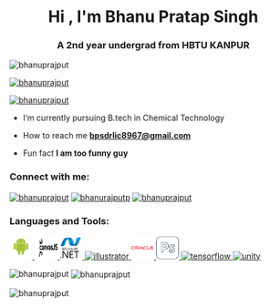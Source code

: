 <h1 align="center">Hi , I'm Bhanu Pratap Singh</h1>
<h3 align="center">A 2nd year undergrad from HBTU KANPUR </h3>

<p align="left"> <img src="https://komarev.com/ghpvc/?username=bhanuprajput&label=Profile%20views&color=0e75b6&style=flat" alt="bhanuprajput" /> </p>

<p align="left"> <a href="https://github.com/ryo-ma/github-profile-trophy"><img src="https://github-profile-trophy.vercel.app/?username=bhanuprajput" alt="bhanuprajput" /></a> </p>

<p align="left"> <a href="https://twitter.com/bhanuprajput" target="blank"><img src="https://img.shields.io/twitter/follow/bhanuprajput?logo=twitter&style=for-the-badge" alt="bhanuprajput" /></a> </p>

-  I’m currently pursuing B.tech in Chemical Technology

-  How to reach me **bpsdrlic8967@gmail.com**

-  Fun fact **I am too funny guy**

<h3 align="left">Connect with me:</h3>
<p align="left">
<a href="https://twitter.com/bhanuprajput" target="blank"><img align="center" src="https://raw.githubusercontent.com/rahuldkjain/github-profile-readme-generator/master/src/images/icons/Social/twitter.svg" alt="bhanuprajput" height="30" width="40" /></a>
<a href="https://fb.com/bhanurajputp" target="blank"><img align="center" src="https://raw.githubusercontent.com/rahuldkjain/github-profile-readme-generator/master/src/images/icons/Social/facebook.svg" alt="bhanurajputp" height="30" width="40" /></a>
<a href="https://instagram.com/bhanuprajput" target="blank"><img align="center" src="https://raw.githubusercontent.com/rahuldkjain/github-profile-readme-generator/master/src/images/icons/Social/instagram.svg" alt="bhanuprajput" height="30" width="40" /></a>
</p>

<h3 align="left">Languages and Tools:</h3>
<p align="left"> <a href="https://developer.android.com" target="_blank" rel="noreferrer"> <img src="https://raw.githubusercontent.com/devicons/devicon/master/icons/android/android-original-wordmark.svg" alt="android" width="40" height="40"/> </a> <a href="https://canvasjs.com" target="_blank" rel="noreferrer"> <img src="https://raw.githubusercontent.com/Hardik0307/Hardik0307/master/assets/canvasjs-charts.svg" alt="canvasjs" width="40" height="40"/> </a> <a href="https://dotnet.microsoft.com/" target="_blank" rel="noreferrer"> <img src="https://raw.githubusercontent.com/devicons/devicon/master/icons/dot-net/dot-net-original-wordmark.svg" alt="dotnet" width="40" height="40"/> </a> <a href="https://www.adobe.com/in/products/illustrator.html" target="_blank" rel="noreferrer"> <img src="https://www.vectorlogo.zone/logos/adobe_illustrator/adobe_illustrator-icon.svg" alt="illustrator" width="40" height="40"/> </a> <a href="https://www.oracle.com/" target="_blank" rel="noreferrer"> <img src="https://raw.githubusercontent.com/devicons/devicon/master/icons/oracle/oracle-original.svg" alt="oracle" width="40" height="40"/> </a> <a href="https://www.photoshop.com/en" target="_blank" rel="noreferrer"> <img src="https://raw.githubusercontent.com/devicons/devicon/master/icons/photoshop/photoshop-line.svg" alt="photoshop" width="40" height="40"/> </a> <a href="https://www.tensorflow.org" target="_blank" rel="noreferrer"> <img src="https://www.vectorlogo.zone/logos/tensorflow/tensorflow-icon.svg" alt="tensorflow" width="40" height="40"/> </a> <a href="https://unity.com/" target="_blank" rel="noreferrer"> <img src="https://www.vectorlogo.zone/logos/unity3d/unity3d-icon.svg" alt="unity" width="40" height="40"/> </a> </p>

<p><img align="left" src="https://github-readme-stats.vercel.app/api/top-langs?username=bhanuprajput&show_icons=true&locale=en&layout=compact" alt="bhanuprajput" /></p>

<p>&nbsp;<img align="center" src="https://github-readme-stats.vercel.app/api?username=bhanuprajput&show_icons=true&locale=en" alt="bhanuprajput" /></p>

<p><img align="center" src="https://github-readme-streak-stats.herokuapp.com/?user=bhanuprajput&" alt="bhanuprajput" /></p>

